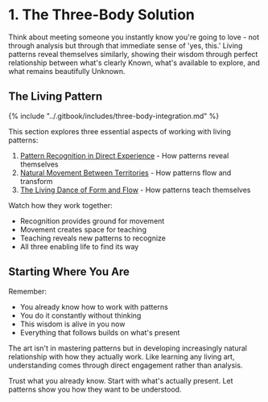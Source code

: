 # 1. The Three-Body Solution

Think about meeting someone you instantly know you're going to love - not through analysis but through that immediate sense of 'yes, this.' Living patterns reveal themselves similarly, showing their wisdom through perfect relationship between what's clearly Known, what's available to explore, and what remains beautifully Unknown.

## The Living Pattern

{% include "../.gitbook/includes/three-body-integration.md" %}

This section explores three essential aspects of working with living patterns:

1. [Pattern Recognition in Direct Experience](1/) - How patterns reveal themselves
2. [Natural Movement Between Territories](2/) - How patterns flow and transform
3. [The Living Dance of Form and Flow](3/) - How patterns teach themselves

Watch how they work together:

* Recognition provides ground for movement
* Movement creates space for teaching
* Teaching reveals new patterns to recognize
* All three enabling life to find its way

## Starting Where You Are

Remember:

* You already know how to work with patterns
* You do it constantly without thinking
* This wisdom is alive in you now
* Everything that follows builds on what's present

The art isn't in mastering patterns but in developing increasingly natural relationship with how they actually work. Like learning any living art, understanding comes through direct engagement rather than analysis.

Trust what you already know. Start with what's actually present. Let patterns show you how they want to be understood.
